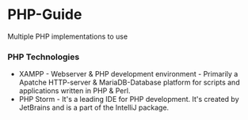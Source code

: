 # PHP-Guide
Multiple PHP implementations to use 

### PHP Technologies 

- XAMPP - Webserver & PHP development environment - Primarily a Apatche HTTP-server & MariaDB-Database platform for scripts and applications written in PHP & Perl.
- PHP Storm - It's a leading IDE for PHP development. It's created by JetBrains and is a part of the IntelliJ package.
